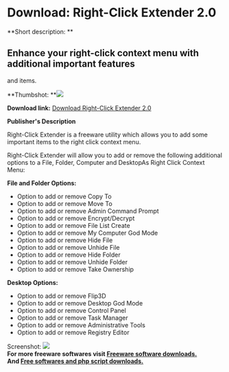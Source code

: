 # Download: Right-Click Extender 2.0

**Short description: **

## Enhance your right-click context menu with additional important features
and items.

  
**Thumbshot: **![](http://www.freewarefiles.com/screenshot/wc_rightclickext_md.jpg)   
  
**Download link:** [Download Right-Click Extender 2.0](http://freesoftwares.boysofts.com/Right-Click-Extender_program_55221.html)  
  

**Publisher's Description**  
  

Right-Click Extender is a freeware utility which allows you to add some
important items to the right click context menu.

Right-Click Extender will allow you to add or remove the following additional
options to a File, Folder, Computer and DesktopAs Right Click Context Menu:

**File and Folder Options:**

  * Option to add or remove Copy To 
  * Option to add or remove Move To 
  * Option to add or remove Admin Command Prompt 
  * Option to add or remove Encrypt/Decrypt 
  * Option to add or remove File List Create 
  * Option to add or remove My Computer God Mode 
  * Option to add or remove Hide File 
  * Option to add or remove Unhide File 
  * Option to add or remove Hide Folder 
  * Option to add or remove Unhide Folder 
  * Option to add or remove Take Ownership 

**Desktop Options:**

  * Option to add or remove Flip3D 
  * Option to add or remove Desktop God Mode 
  * Option to add or remove Control Panel 
  * Option to add or remove Task Manager 
  * Option to add or remove Administrative Tools 
  * Option to add or remove Registry Editor 

  
  
Screenshot: ![](http://www.freewarefiles.com/screenshot/wc_rightclickext.jpg)  
**For more freeware softwares visit [Freeware software downloads.](http://freesoftwares.boysofts.com/)**   
**And [Free softwares and php script downloads.](http://www.boysofts.com/)**


